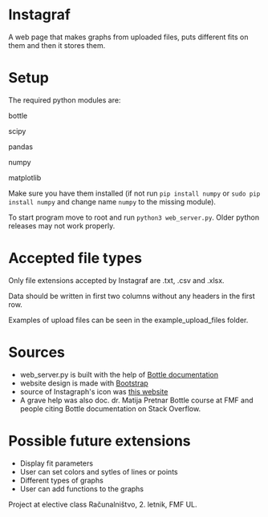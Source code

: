 # Instagraf
A web page that makes graphs from uploaded files, puts different fits on them and then it stores them.

# Setup

The required python modules are:

bottle

scipy

pandas

numpy

matplotlib

Make sure you have them installed (if not run `pip install numpy` or `sudo pip install numpy` and change name `numpy` to the missing module).

To start program move to root and run `python3 web_server.py`.
Older python releases may not work properly.

# Accepted file types

Only file extensions accepted by Instagraf are .txt, .csv and .xlsx. 

Data should be written in first two columns without any headers in the first row.

Examples of upload files can be seen in the example_upload_files folder.


# Sources
* web_server.py is built with the help of [Bottle documentation](https://bottlepy.org/docs/dev/)
* website design is made with [Bootstrap](https://getbootstrap.com/)
* source of Instagraph's icon was [this website](https://www.obfuscata.com/how-to-make-a-line-graph-7899.html) 
* A grave help was also doc. dr. Matija Pretnar Bottle course at FMF and people citing Bottle documentation on Stack Overflow.

# Possible future extensions
* Display fit parameters
* User can set colors and sytles of lines or points
* Different types of graphs
* User can add functions to the graphs


Project at elective class Računalništvo, 2. letnik, FMF UL.